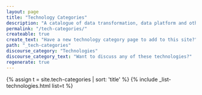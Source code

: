 ```yaml
---
layout: page
title: "Technology Categories"
description: "A catalogue of data transformation, data platform and other technologies used within the Data Engineering space, organised by category"
permalink: "/tech-categories/"
createable: true
create_text: "Have a new technology category page to add to this site?"
path: "_tech-categories"
discourse_category: "Technologies"
discourse_category_text: "Want to discuss any of these technologies?"
regenerate: true
---
```

{% assign t = site.tech-categories | sort: 'title' %}
{% include _list-technologies.html list=t %}